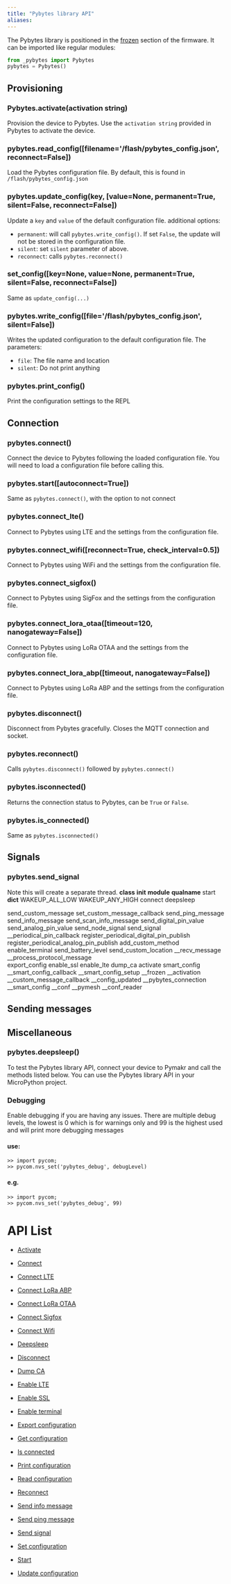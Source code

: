 ```yaml
---
title: "Pybytes library API"
aliases:
---
```



The Pybytes library is positioned in the [frozen](/advance/frozen/) section of the firmware. It can be imported like regular modules:
```python
from _pybytes import Pybytes
pybytes = Pybytes()
```


## Provisioning

### Pybytes.activate(activation string)

Provision the device to Pybytes. Use the `activation string` provided in Pybytes to activate the device.

### pybytes.read_config([filename='/flash/pybytes_config.json', reconnect=False])

Load the Pybytes configuration file. By default, this is found in `/flash/pybytes_config.json`

### pybytes.update_config(key, [value=None, permanent=True, silent=False, reconnect=False])

Update a `key` and `value` of the default configuration file. additional options:
* `permanent`: will call `pybytes.write_config()`. If set `False`, the update will not be stored in the configuration file.
* `silent`: set `silent` parameter of above.
* `reconnect`: calls `pybytes.reconnect()`

### set_config([key=None, value=None, permanent=True, silent=False, reconnect=False])

Same as `update_config(...)`

### pybytes.write_config([file='/flash/pybytes_config.json', silent=False])

Writes the updated configuration to the default configuration file. The parameters:
* `file`: The file name and location
* `silent`: Do not print anything

### pybytes.print_config()

Print the configuration settings to the REPL

## Connection

### pybytes.connect()

Connect the device to Pybytes following the loaded configuration file. You will need to load a configuration file before calling this.

### pybytes.start([autoconnect=True])

Same as `pybytes.connect()`, with the option to not connect


### pybytes.connect_lte()

Connect to Pybytes using LTE and the settings from the configuration file.

### pybytes.connect_wifi([reconnect=True, check_interval=0.5])

Connect to Pybytes using WiFi and the settings from the configuration file.

### pybytes.connect_sigfox()

Connect to Pybytes using SigFox and the settings from the configuration file.

### pybytes.connect_lora_otaa([timeout=120, nanogateway=False])

Connect to Pybytes using LoRa OTAA and the settings from the configuration file.

### pybytes.connect_lora_abp([timeout, nanogateway=False])

Connect to Pybytes using LoRa ABP and the settings from the configuration file.

### pybytes.disconnect()

Disconnect from Pybytes gracefully. Closes the MQTT connection and socket.

### pybytes.reconnect()

Calls `pybytes.disconnect()` followed by `pybytes.connect()`

### pybytes.isconnected()

Returns the connection status to Pybytes, can be `True` or `False`.

### pybytes.is_connected()

Same as `pybytes.isconnected()`

## Signals

### pybytes.send_signal

Note this will create a separate thread. 
__class__       __init__        __module__      __qualname__
start           __dict__        WAKEUP_ALL_LOW  WAKEUP_ANY_HIGH
connect         deepsleep              

send_custom_message             set_custom_message_callback
send_ping_message               send_info_message
send_scan_info_message          send_digital_pin_value
send_analog_pin_value           send_node_signal
send_signal     __periodical_pin_callback
register_periodical_digital_pin_publish
register_periodical_analog_pin_publish
add_custom_method               enable_terminal
send_battery_level              send_custom_location
__recv_message  __process_protocol_message      
export_config   enable_ssl
enable_lte      dump_ca         activate        smart_config
__smart_config_callback         __smart_config_setup
__frozen        __activation    __custom_message_callback
__config_updated                __pybytes_connection
__smart_config  __conf          __pymesh        __conf_reader
## Sending messages

## Miscellaneous

### pybytes.deepsleep()
To test the Pybytes library API, connect your device to Pymakr and call the methods listed below.
You can use the Pybytes library API in your MicroPython project.


### Debugging
Enable debugging if you are having any issues.
There are multiple debug levels, the lowest is 0 which is for warnings only and 99 is the highest used and will print more debugging messages

#### use:

```
>> import pycom;
>> pycom.nvs_set('pybytes_debug', debugLevel)
```

#### e.g.
```
>> import pycom;
>> pycom.nvs_set('pybytes_debug', 99)
```    


# API List


* [Activate](activate)

* [Connect](connect_device)

* [Connect LTE](connect_lte)

* [Connect LoRa ABP](connect_lora_abp)

* [Connect LoRa OTAA](connect_lora_otaa)

* [Connect Sigfox](connect_sigfox)

* [Connect Wifi](connect_wifi)

* [Deepsleep](deepsleep)

* [Disconnect](disconnect)

* [Dump CA](dump_ca)

* [Enable LTE](enable_lte)

* [Enable SSL](enable_ssl)

* [Enable terminal](enable_terminal)

* [Export configuration](export_config)

* [Get configuration](get_config)

* [Is connected](is_connected)

* [Print configuration](print_config)

* [Read configuration](read_config)

* [Reconnect](reconnect)

* [Send info message](send_info_message)

* [Send ping message](send_ping_message)

* [Send signal](send_signal)

* [Set configuration](set_config)

* [Start](start)

* [Update configuration](update_config)
